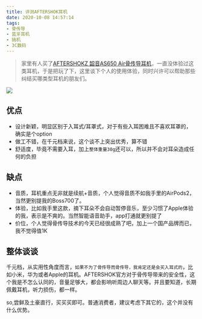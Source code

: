 ```yaml
---
title: 评测AFTERSHOK耳机
date: 2020-10-08 14:57:14
tags:
- 骨传导
- 蓝牙耳机
- 搞机
- 3C数码
---
```

> 家里有人买了[AFTERSHOKZ 韶音AS650 Air骨传导耳机](https://item.jd.com/16636418552.html?cu=true&utm_source=norefer&utm_medium=cpc&utm_campaign=t_281_20170818001&utm_term=_0_ce4e8f59e3be49989f3ca9a561d3f8fa)，一直没体验过这类耳机，于是把玩了下，这里谈下个人的使用体验，同时兴许可以帮助那些纠结买哪类型耳机的朋友们。

![](https://static.1991421.cn/2020/2020-10-08-150516.jpeg)


## 优点

- 设计新颖，明显区别于入耳式/耳罩式，对于有些入耳困难且不喜欢耳罩的，确实是个option
- 做工不错，在千元档来说，这个谈不上突出优秀，算不错
- 舒适度，毕竟不需要入耳，加上`整体重量30g`还可以，所以并不会对耳朵造成任何的负担

## 缺点
- 音质，耳机重点无非就是续航+音质，个人觉得音质不如我手里的AirPods2，当然更别提我的Boss700了。
- 体验，比如我手里这款，摘下耳朵不会自动暂停音乐，至少习惯了Apple体验的我，表示是不爽的。当然智能语音助手，app打通就更别提了
- 价位，个人觉得骨传导技术的今天已经很成熟了吧，加上一个国产品牌而已，我不觉得值1K

## 整体谈谈
千元档，从实用性角度而言，`如果不为了骨传导而骨传导，我肯定还是会买入耳式的`，比如小米，华为或者Apple的耳机。AFTERSHOK官方对于骨传导带来的安全性，这个我是不怎么认同的，音量足够大，都会影响听周边人聊天等。并且要知道，长期佩戴耳机，听力损伤，都一样。

so,尝鲜及土豪直行，买买买即可。普通消费者，建议考虑下其它的，这个并没有什么优势。
